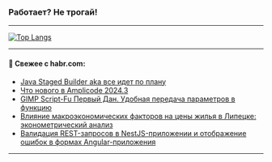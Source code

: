 ### Работает? Не трогай!

---
<!--
#### 🛠️ Technical stack:

![Java](https://img.shields.io/badge/Java-informational?logo=Oracle&style=flat&logoColor=white&color=FF4500)
![Kotlin](https://img.shields.io/badge/Kotlin-informational?logo=Kotlin&style=flat&logoColor=white&color=774D97)
![TS](https://img.shields.io/badge/TypeScript-informational?logo=typeScript&style=flat&logoColor=black&color=017acc)
![Python](https://img.shields.io/badge/Python-informational?logo=Python&style=flat&logoColor=black&color=ffdd54) <br>
![Spring](https://img.shields.io/badge/Spring-informational?logo=Spring&style=flat&logoColor=white&color=6DB33F) 
![SpringBoot](https://img.shields.io/badge/SpringBoot-informational?logo=SpringBoot&style=flat&logoColor=white&color=6DB33F)
![Nest](https://img.shields.io/badge/NestJS-informational?logo=NestJS&style=flat&logoColor=white&color=E0234E) 
![NodeJS](https://img.shields.io/badge/NodeJS-informational?logo=node.js&style=flat&logoColor=white&color=70A760)<br>
![PostgreSQL](https://img.shields.io/badge/PostgreSQL-informational?logo=PostgreSQL&style=flat&logoColor=white&color=DAA520)
![MongoDB](https://img.shields.io/badge/MongoDB-informational?logo=MongoDB&style=flat&logoColor=white&color=870000)
![Apache](https://img.shields.io/badge/Apache-informational?logo=apache&style=flat&logoColor=white&color=f74e28)

___ 
-->

<!--- #### 🛠️ : --->

[![Top Langs](https://github-readme-stats-82jvfl3w3-advtsettinggmailcoms-projects.vercel.app/api/top-langs/?username=zloylis&langs_count=10&hide_title=true&title_color=e6edf3&size_weight=0.5&count_weight=0.5&layout=compact&hide_progress=true&hide_border=true&theme=dracula)](https://github.com/zloylis)

<!---


####  :octocat:&nbsp;&nbsp; Статистика:

![GitHub stats](https://github-readme-stats-u2qms2cxw-advtsettinggmailcoms-projects.vercel.app/api?username=zloylis&show_icons=true&hide_border=true&theme=dracula&title_color=e6edf3&include_all_commits=true&count_private=true&hide_rank=false&hide_title=true&rank_icon=github)
-->
---

#### 💬 Свежее с habr.com:

<!-- BLOG-POST-LIST:START -->
- [Java Staged Builder aka все идет по плану](https://habr.com/ru/articles/863446/?utm_source=habrahabr&utm_medium=rss&utm_campaign=863446)
- [Что нового в Amplicode 2024.3](https://habr.com/ru/companies/haulmont/articles/863416/?utm_source=habrahabr&utm_medium=rss&utm_campaign=863416)
- [GIMP Script-Fu Первый Дан. Удобная передача параметров в функцию](https://habr.com/ru/articles/863430/?utm_source=habrahabr&utm_medium=rss&utm_campaign=863430)
- [Влияние макроэкономических факторов на цены жилья в Липецке: эконометрический анализ](https://habr.com/ru/articles/863400/?utm_source=habrahabr&utm_medium=rss&utm_campaign=863400)
- [Валидация REST-запросов в NestJS-приложении и отображение ошибок в формах Angular-приложения](https://habr.com/ru/articles/863396/?utm_source=habrahabr&utm_medium=rss&utm_campaign=863396)
<!-- BLOG-POST-LIST:END -->

---
